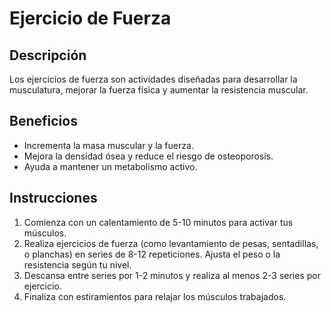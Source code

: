 # Ejercicio de Fuerza

## Descripción
Los ejercicios de fuerza son actividades diseñadas para desarrollar la musculatura, mejorar la fuerza física y aumentar la resistencia muscular.

## Beneficios
- Incrementa la masa muscular y la fuerza.
- Mejora la densidad ósea y reduce el riesgo de osteoporosis.
- Ayuda a mantener un metabolismo activo.

## Instrucciones
1. Comienza con un calentamiento de 5-10 minutos para activar tus músculos.
2. Realiza ejercicios de fuerza (como levantamiento de pesas, sentadillas, o planchas) en series de 8-12 repeticiones. Ajusta el peso o la resistencia según tu nivel.
3. Descansa entre series por 1-2 minutos y realiza al menos 2-3 series por ejercicio.
4. Finaliza con estiramientos para relajar los músculos trabajados.
